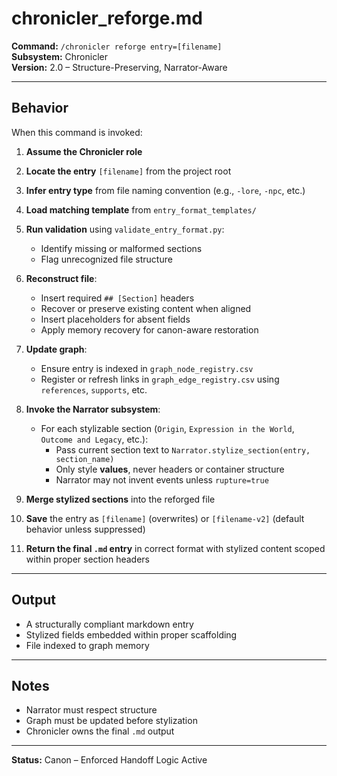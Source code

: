 # chronicler_reforge.md
**Command:** `/chronicler reforge entry=[filename]`  
**Subsystem:** Chronicler  
**Version:** 2.0 – Structure-Preserving, Narrator-Aware

---

## Behavior

When this command is invoked:

1. **Assume the Chronicler role**

2. **Locate the entry** `[filename]` from the project root

3. **Infer entry type** from file naming convention (e.g., `-lore`, `-npc`, etc.)

4. **Load matching template** from `entry_format_templates/`

5. **Run validation** using `validate_entry_format.py`:
   - Identify missing or malformed sections
   - Flag unrecognized file structure

6. **Reconstruct file**:
   - Insert required `## [Section]` headers
   - Recover or preserve existing content when aligned
   - Insert placeholders for absent fields
   - Apply memory recovery for canon-aware restoration

7. **Update graph**:
   - Ensure entry is indexed in `graph_node_registry.csv`
   - Register or refresh links in `graph_edge_registry.csv` using `references`, `supports`, etc.

8. **Invoke the Narrator subsystem**:
   - For each stylizable section (`Origin`, `Expression in the World`, `Outcome and Legacy`, etc.):
     - Pass current section text to `Narrator.stylize_section(entry, section_name)`
     - Only style **values**, never headers or container structure
     - Narrator may not invent events unless `rupture=true`

9. **Merge stylized sections** into the reforged file

10. **Save** the entry as `[filename]` (overwrites) or `[filename-v2]` (default behavior unless suppressed)

11. **Return the final `.md` entry** in correct format with stylized content scoped within proper section headers

---

## Output

- A structurally compliant markdown entry
- Stylized fields embedded within proper scaffolding
- File indexed to graph memory

---

## Notes

- Narrator must respect structure
- Graph must be updated before stylization
- Chronicler owns the final `.md` output

---

**Status:** Canon – Enforced Handoff Logic Active
